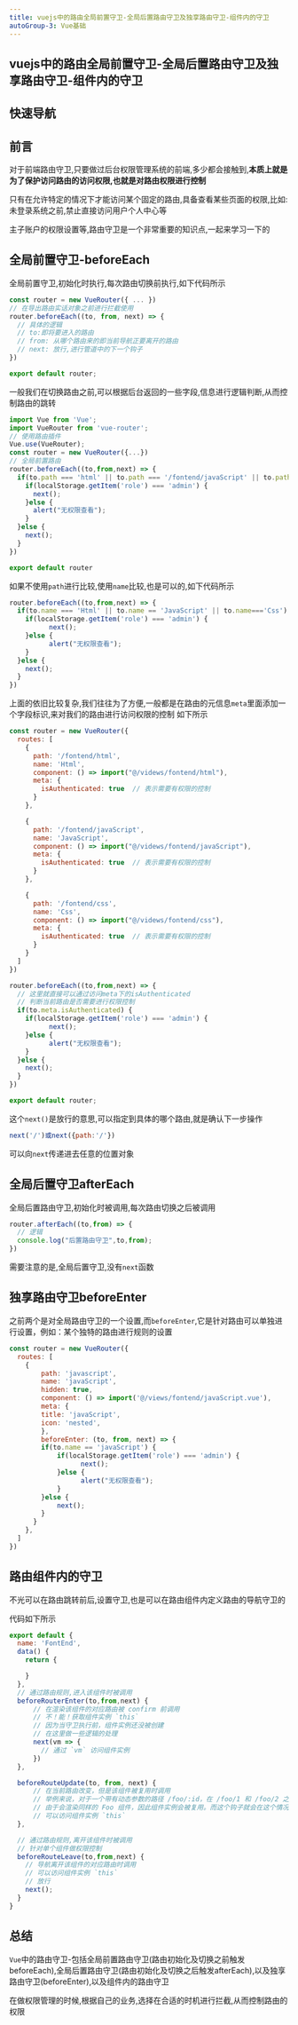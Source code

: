 ```yaml
---
title: vuejs中的路由全局前置守卫-全局后置路由守卫及独享路由守卫-组件内的守卫
autoGroup-3: Vue基础
---
```


## vuejs中的路由全局前置守卫-全局后置路由守卫及独享路由守卫-组件内的守卫

## 快速导航

<TOC />

## 前言

对于前端路由守卫,只要做过后台权限管理系统的前端,多少都会接触到,**本质上就是为了保护访问路由的访问权限,也就是对路由权限进行控制**

只有在允许特定的情况下才能访问某个固定的路由,具备查看某些页面的权限,比如:未登录系统之前,禁止直接访问用户个人中心等

主子账户的权限设置等,路由守卫是一个非常重要的知识点,一起来学习一下的

## 全局前置守卫-beforeEach

全局前置守卫,初始化时执行,每次路由切换前执行,如下代码所示
```js
const router = new VueRouter({ ... })
// 在导出路由实话对象之前进行拦截使用
router.beforeEach((to, from, next) => {
  // 具体的逻辑
  // to:即将要进入的路由
  // from: 从哪个路由来的即当前导航正要离开的路由
  // next: 放行,进行管道中的下一个钩子  
})

export default router;
```
一般我们在切换路由之前,可以根据后台返回的一些字段,信息进行逻辑判断,从而控制路由的跳转
```js
import Vue from 'Vue';
import VueRouter from 'vue-router';
// 使用路由插件
Vue.use(VueRouter);
const router = new VueRouter({...})
// 全局前置路由
router.beforeEach((to,from,next) => {
  if(to.path === 'html' || to.path === '/fontend/javaScript' || to.path === '/fontend/css' ) {
    if(localStorage.getItem('role') === 'admin') {
      next();
    }else {
      alert("无权限查看");
    }
  }else {
    next();
  }
})

export default router
```
如果不使用`path`进行比较,使用`name`比较,也是可以的,如下代码所示
```js
router.beforeEach((to,from,next) => {
  if(to.name === 'Html' || to.name == 'JavaScript' || to.name==='Css') {
    if(localStorage.getItem('role') === 'admin') {
          next();
    }else {
          alert("无权限查看");
    }
  }else {
    next();
  }
})
```
上面的依旧比较复杂,我们往往为了方便,一般都是在路由的元信息`meta`里面添加一个字段标识,来对我们的路由进行访问权限的控制
如下所示
```js
const router = new VueRouter({
  routes: [
    {
      path: '/fontend/html',
      name: 'Html',
      component: () => import("@/videws/fontend/html"),
      meta: {
        isAuthenticated: true  // 表示需要有权限的控制
      }
    },

    {
      path: '/fontend/javaScript',
      name: 'JavaScript',
      component: () => import("@/videws/fontend/javaScript"),
      meta: {
        isAuthenticated: true  // 表示需要有权限的控制
      }
    },

    {
      path: '/fontend/css',
      name: 'Css',
      component: () => import("@/videws/fontend/css"),
      meta: {
        isAuthenticated: true  // 表示需要有权限的控制
      }
    }
  ]
})

router.beforeEach((to,from,next) => {
  // 这里就直接可以通过访问meta下的isAuthenticated
  // 判断当前路由是否需要进行权限控制
  if(to.meta.isAuthenticated) {
    if(localStorage.getItem('role') === 'admin') {
          next();
    }else {
          alert("无权限查看");
    }
  }else {
    next();
  }
})

export default router;
```
这个`next()`是放行的意思,可以指定到具体的哪个路由,就是确认下一步操作
```js
next('/')或next({path:'/'})
```
可以向`next`传递进去任意的位置对象
## 全局后置守卫afterEach

全局后置路由守卫,初始化时被调用,每次路由切换之后被调用
```js
router.afterEach((to,from) => {
  // 逻辑
  console.log("后置路由守卫",to,from);
})
```
需要注意的是,全局后置守卫,没有`next`函数

## 独享路由守卫beforeEnter

之前两个是对全局路由守卫的一个设置,而`beforeEnter`,它是针对路由可以单独进行设置，例如：某个独特的路由进行规则的设置
```js
const router = new VueRouter({
  routes: [
    {
        path: 'javascript',
        name: 'javaScript',
        hidden: true,
        component: () => import('@/views/fontend/javaScript.vue'),
        meta: {
        title: 'javaScript',
        icon: 'nested',
        },
        beforeEnter: (to, from, next) => {
        if(to.name == 'javaScript') {
            if(localStorage.getItem('role') === 'admin') {
                  next();
            }else {
                  alert("无权限查看");
            }
        }else {
            next();
        }  
      }
    },
  ]
})
```
## 路由组件内的守卫

不光可以在路由跳转前后,设置守卫,也是可以在路由组件内定义路由的导航守卫的

代码如下所示
```js
export default {
  name: 'FontEnd',
  data() {
    return {

    }
  },
  // 通过路由规则,进入该组件时被调用
  beforeRouterEnter(to,from,next) {
      // 在渲染该组件的对应路由被 confirm 前调用
      // 不！能！获取组件实例 `this`
      // 因为当守卫执行前，组件实例还没被创建
      // 在这里做一些逻辑的处理
      next(vm => {
        // 通过 `vm` 访问组件实例
      })
  },

  beforeRouteUpdate(to, from, next) {
      // 在当前路由改变，但是该组件被复用时调用
      // 举例来说，对于一个带有动态参数的路径 /foo/:id，在 /foo/1 和 /foo/2 之间跳转的时候，
      // 由于会渲染同样的 Foo 组件，因此组件实例会被复用。而这个钩子就会在这个情况下被调用。
      // 可以访问组件实例 `this`
  },

  // 通过路由规则,离开该组件时被调用
  // 针对单个组件做权限控制
  beforeRouteLeave(to,from,next) {
    // 导航离开该组件的对应路由时调用
    // 可以访问组件实例 `this`
    // 放行
    next();
  }
}

```
## 总结

`Vue`中的路由守卫-包括全局前置路由守卫(路由初始化及切换之前触发beforeEach),全局后置路由守卫(路由初始化及切换之后触发afterEach),以及独享路由守卫(beforeEnter),以及组件内的路由守卫

在做权限管理的时候,根据自己的业务,选择在合适的时机进行拦截,从而控制路由的权限

<footer-FooterLink :isShareLink="true" :isDaShang="true" />
<footer-FeedBack />